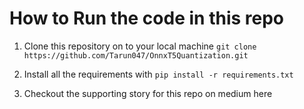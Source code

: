 # How to Run the code in this repo

1. Clone this repository on to your local machine `git clone https://github.com/Tarun047/OnnxT5Quantization.git`
2. Install all the requirements with `pip install -r requirements.txt`

3. Checkout the supporting story for this repo on medium here
